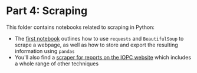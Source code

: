 # Part 4: Scraping

This folder contains notebooks related to scraping in Python:

* The [first notebook](https://github.com/paulbradshaw/pythonin12parts/blob/main/part4/07scrapingBS.ipynb) outlines how to use `requests` and `BeautifulSoup` to scrape a webpage, as well as how to store and export the resulting information using `pandas`
* You'll also find a [scraper for reports on the IOPC website](https://github.com/paulbradshaw/pythonin12parts/blob/main/part4/scraperIOPC_reportsBS.ipynb) which includes a whole range of other techniques

